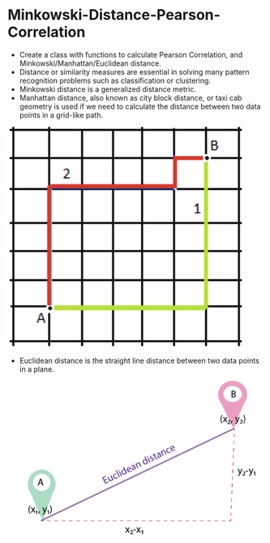 # Minkowski-Distance-Pearson-Correlation

* Create a class with functions to calculate Pearson Correlation, and Minkowski/Manhattan/Euclidean distance.
* Distance or similarity measures are essential in solving many pattern recognition problems such as classification or clustering. 
* Minkowski distance is a generalized distance metric. 
* Manhattan distance, also known as city block distance, or taxi cab geometry is used if we need to calculate the distance between two data points in a grid-like path.

![manhattan](https://github.com/ChrisLaha/Minkowski-Distance-Pearson-Correlation/blob/main/Images/manhattan.png?raw=true)
* Euclidean distance is the straight line distance between two data points in a plane. 
![euclidean](https://github.com/ChrisLaha/Minkowski-Distance-Pearson-Correlation/blob/main/Images/euclidean.png?raw=true)
